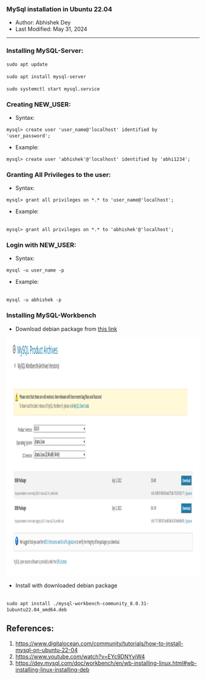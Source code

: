 ### MySql installation in Ubuntu 22.04

* Author: Abhishek Dey
* Last Modified: May 31, 2024
---

### Installing MySQL-Server:

```
sudo apt update

sudo apt install mysql-server

sudo systemctl start mysql.service

```

### Creating NEW_USER: 

* Syntax:

```
mysql> create user 'user_name@'localhost' identified by 'user_password';

```
* Example:

```
mysql> create user 'abhishek'@'localhost' identified by 'abhi1234';

```

### Granting All Privileges to the user:

* Syntax:

```
mysql> grant all privileges on *.* to 'user_name@'localhost';

```
* Example:

```

mysql> grant all privileges on *.* to 'abhishek'@'localhost';

```

### Login with NEW_USER:

* Syntax:

```
mysql -u user_name -p

```
* Example:

```

mysql -u abhishek -p

```

### Installing MySQL-Workbench

* Download debian package from [this link](https://downloads.mysql.com/archives/workbench/)

<p align="left">
<img src="mysql_workbench_version.png" width="1566" height="620">
</p>

* Install with downloaded debian package

```

sudo apt install ./mysql-workbench-community_8.0.31-1ubuntu22.04_amd64.deb 

```


## References:

1. https://www.digitalocean.com/community/tutorials/how-to-install-mysql-on-ubuntu-22-04
2. https://www.youtube.com/watch?v=EYc9DNYyiW4
3. https://dev.mysql.com/doc/workbench/en/wb-installing-linux.html#wb-installing-linux-installing-deb
